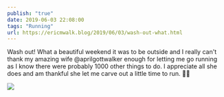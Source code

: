 ```yaml
---
publish: "true"
date: 2019-06-03 22:08:00
tags: "Running"
url: https://ericmwalk.blog/2019/06/03/wash-out-what.html
---
```


Wash out! What a beautiful weekend it was to be outside and I really can't thank my amazing wife @aprilgottwalker enough for letting me go running as I know there were probably 1000 other things to do. I appreciate all she does and am thankful she let me carve out a little time to run. 🏃‍♂️

![](https://ericmwalk.blog/uploads/2022/2775dcd7b2.jpg)